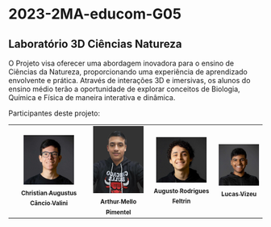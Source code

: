 # 2023-2MA-educom-G05
## Laboratório 3D Ciências Natureza

O Projeto visa oferecer uma abordagem inovadora para o ensino de Ciências da Natureza, proporcionando uma experiência de aprendizado envolvente e prática. Através de interações 3D e imersivas, os alunos do ensino médio terão a oportunidade de explorar conceitos de Biologia, Química e Física de maneira interativa e dinâmica.   

Participantes deste projeto:
<table>
  <tr>
    <td align="center">
      <a href="#">
       <img src="ImagensGrupo/Christian.jpg" 
       width="100px" alt="Foto de Christian"/><br>
        <sub>
          <b>Christian Augustus Câncio Valini </b>
        </sub>
      </a>
    </td>
    <td align="center">
      <a href="#">
        <img src="ImagensGrupo/Arthur.png"
         width="100px;" alt="Foto do Arthur"/><br>
        <sub>
          <b>Arthur Mello Pimentel</b>
        </sub>
      </a>
    </td>
      <td align="center">
      <a href="#">
       <img src="ImagensGrupo/Augusto.jpg" 
       width="100px" alt="Foto Augusto"/><br>
        <sub>
          <b>Augusto Rodrigues Feltrin</b>
        </sub>
      </a>
    </td>
      <td align="center">
      <a href="#">
         <img src="ImagensGrupo/Lucas.jpg"
          width="100px" alt="Foto do Lucas"/><br>
        <sub>
          <b>Lucas Vizeu</b>
        </sub>
      </a>
    </td>
  </tr>
</table>